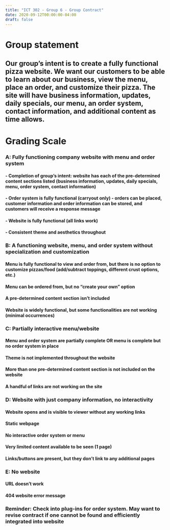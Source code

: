 ```yaml
---
title: "ICT 302 - Group 6 - Group Contract"
date: 2020-09-12T00:00:00-04:00
draft: false
---
```


# Group statement 

 

## Our group’s intent is to create a fully functional pizza website. We want our customers to be able to learn about our business, view the menu, place an order, and customize their pizza. The site will have business information, updates, daily specials, our menu, an order system, contact information, and additional content as time allows.  

 

 

# Grading Scale 

 

### A: Fully functioning company website with menu and order system 

#### - Completion of group’s intent: website has each of the pre-determined content sections listed (business information, updates, daily specials, menu, order system, contact information)  

#### - Order system is fully functional (carryout only) - orders can be placed, customer information and order information can be stored, and customers will receive a response message  

#### - Website is fully functional (all links work)  

#### - Consistent theme and aesthetics throughout  

 

### B: A functioning website, menu, and order system without specialization and customization  

#### Menu is fully functional to view and order from, but there is no option to customize pizzas/food (add/subtract toppings, different crust options, etc.) 

#### Menu can be ordered from, but no “create your own” option  

#### A pre-determined content section isn’t included  

#### Website is widely functional, but some functionalities are not working (minimal occurrences)  

 

### C: Partially interactive menu/website 

#### Menu and order system are partially complete OR menu is complete but no order system in place  

#### Theme is not implemented throughout the website  

#### More than one pre-determined content section is not included on the website  

#### A handful of links are not working on the site  

 

### D: Website with just company information, no interactivity  

#### Website opens and is visible to viewer without any working links 

#### Static webpage  

#### No interactive order system or menu  

#### Very limited content available to be seen (1 page)  

#### Links/buttons are present, but they don’t link to any additional pages  

 

### E: No website 

#### URL doesn’t work 

#### 404 website error message  

 

### Reminder: Check into plug-ins for order system. May want to revise contract if one cannot be found and efficiently integrated into website
